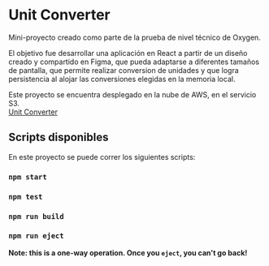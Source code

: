 # Unit Converter

Mini-proyecto creado como parte de la prueba de nivel técnico de Oxygen.

El objetivo fue desarrollar una aplicación en React a partir de un diseño creado y compartido en Figma, que pueda adaptarse a diferentes tamaños de pantalla, que permite realizar conversion de unidades y que logra persistencia al alojar las conversiones elegidas en la memoria local.

Este proyecto se encuentra desplegado en la nube de AWS, en el servicio S3.\
[Unit Converter](http://unit-convert-oxygen.s3-website.eu-west-3.amazonaws.com/)

## Scripts disponibles

En este proyecto se puede correr los siguientes scripts:

### `npm start`

### `npm test`

### `npm run build`

### `npm run eject`

**Note: this is a one-way operation. Once you `eject`, you can't go back!**
